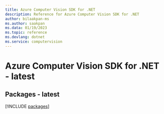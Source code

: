 ```yaml
---
title: Azure Computer Vision SDK for .NET
description: Reference for Azure Computer Vision SDK for .NET
author: bilaakpan-ms
ms.author: saakpan
ms.data: 01/19/2023
ms.topic: reference
ms.devlang: dotnet
ms.service: computervision
---
```

# Azure Computer Vision SDK for .NET - latest
## Packages - latest
[!INCLUDE [packages](computer-vision-index.md)]